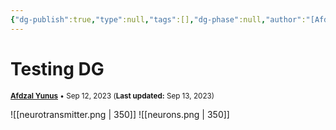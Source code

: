 ```yaml
---
{"dg-publish":true,"type":null,"tags":[],"dg-phase":null,"author":"[Afdzal Yunus](https://afdzal.dev)","date-created":"2023-09-12 20:29 PM","last-modified":"2023-09-12 20:29 PM","var":"[[_variables]]","permalink":"/posts/2023/230912202930-testing-dg/","dgPassFrontmatter":true,"noteIcon":"","created":"","updated":""}
---
```


# Testing DG
<small>**[Afdzal Yunus](https://afdzal.dev)** • Sep 12, 2023 (**Last updated:** Sep 13, 2023)</small>

![[neurotransmitter.png \| 350]] 
![[neurons.png \| 350]]
